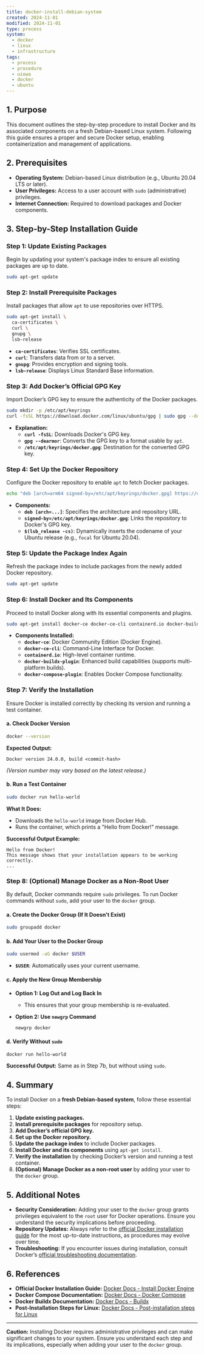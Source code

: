 ```yaml
---
title: docker-install-debian-system
created: 2024-11-01
modified: 2024-11-01
type: process
system:
  - docker
  - linux
  - infrastructure
tags:
  - process
  - procedure
  - uiowa
  - docker
  - ubuntu
---
```


## **1. Purpose**

This document outlines the step-by-step procedure to install Docker and its associated components on a fresh Debian-based Linux system. Following this guide ensures a proper and secure Docker setup, enabling containerization and management of applications.

## **2. Prerequisites**

- **Operating System:** Debian-based Linux distribution (e.g., Ubuntu 20.04 LTS or later).
- **User Privileges:** Access to a user account with `sudo` (administrative) privileges.
- **Internet Connection:** Required to download packages and Docker components.

## **3. Step-by-Step Installation Guide**

### **Step 1: Update Existing Packages**

Begin by updating your system's package index to ensure all existing packages are up to date.

```bash
sudo apt-get update
```

### **Step 2: Install Prerequisite Packages**

Install packages that allow `apt` to use repositories over HTTPS.

```bash
sudo apt-get install \
  ca-certificates \
  curl \
  gnupg \
  lsb-release
```

- **`ca-certificates`**: Verifies SSL certificates.
- **`curl`**: Transfers data from or to a server.
- **`gnupg`**: Provides encryption and signing tools.
- **`lsb-release`**: Displays Linux Standard Base information.

### **Step 3: Add Docker’s Official GPG Key**

Import Docker’s GPG key to ensure the authenticity of the Docker packages.

```bash
sudo mkdir -p /etc/apt/keyrings
curl -fsSL https://download.docker.com/linux/ubuntu/gpg | sudo gpg --dearmor -o /etc/apt/keyrings/docker.gpg
```

- **Explanation:**
  - **`curl -fsSL`**: Downloads Docker's GPG key.
  - **`gpg --dearmor`**: Converts the GPG key to a format usable by `apt`.
  - **`/etc/apt/keyrings/docker.gpg`**: Destination for the converted GPG key.

### **Step 4: Set Up the Docker Repository**

Configure the Docker repository to enable `apt` to fetch Docker packages.

```bash
echo "deb [arch=arm64 signed-by=/etc/apt/keyrings/docker.gpg] https://download.docker.com/linux/debian bookworm stable" | sudo tee /etc/apt/sources.list.d/docker.list > /dev/null
```

- **Components:**
  - **`deb [arch=...]`**: Specifies the architecture and repository URL.
  - **`signed-by=/etc/apt/keyrings/docker.gpg`**: Links the repository to Docker's GPG key.
  - **`$(lsb_release -cs)`**: Dynamically inserts the codename of your Ubuntu release (e.g., `focal` for Ubuntu 20.04).

### **Step 5: Update the Package Index Again**

Refresh the package index to include packages from the newly added Docker repository.

```bash
sudo apt-get update
```

### **Step 6: Install Docker and Its Components**

Proceed to install Docker along with its essential components and plugins.

```bash
sudo apt-get install docker-ce docker-ce-cli containerd.io docker-buildx-plugin docker-compose-plugin
```

- **Components Installed:**
  - **`docker-ce`**: Docker Community Edition (Docker Engine).
  - **`docker-ce-cli`**: Command-Line Interface for Docker.
  - **`containerd.io`**: High-level container runtime.
  - **`docker-buildx-plugin`**: Enhanced build capabilities (supports multi-platform builds).
  - **`docker-compose-plugin`**: Enables Docker Compose functionality.

### **Step 7: Verify the Installation**

Ensure Docker is installed correctly by checking its version and running a test container.

#### **a. Check Docker Version**

```bash
docker --version
```

**Expected Output:**
```
Docker version 24.0.0, build <commit-hash>
```
*(Version number may vary based on the latest release.)*

#### **b. Run a Test Container**

```bash
sudo docker run hello-world
```

**What It Does:**
- Downloads the `hello-world` image from Docker Hub.
- Runs the container, which prints a "Hello from Docker!" message.

**Successful Output Example:**
```
Hello from Docker!
This message shows that your installation appears to be working correctly.
...
```

### **Step 8: (Optional) Manage Docker as a Non-Root User**

By default, Docker commands require `sudo` privileges. To run Docker commands without `sudo`, add your user to the `docker` group.

#### **a. Create the Docker Group (If It Doesn't Exist)**

```bash
sudo groupadd docker
```

#### **b. Add Your User to the Docker Group**

```bash
sudo usermod -aG docker $USER
```
- **`$USER`**: Automatically uses your current username.

#### **c. Apply the New Group Membership**

- **Option 1: Log Out and Log Back In**
  - This ensures that your group membership is re-evaluated.

- **Option 2: Use `newgrp` Command**

  ```bash
  newgrp docker
  ```

#### **d. Verify Without `sudo`**

```bash
docker run hello-world
```

**Successful Output:** Same as in Step 7b, but without using `sudo`.

## **4. Summary**

To install Docker on a **fresh Debian-based system**, follow these essential steps:

1. **Update existing packages.**
2. **Install prerequisite packages** for repository setup.
3. **Add Docker’s official GPG key.**
4. **Set up the Docker repository.**
5. **Update the package index** to include Docker packages.
6. **Install Docker and its components** using `apt-get install`.
7. **Verify the installation** by checking Docker’s version and running a test container.
8. **(Optional) Manage Docker as a non-root user** by adding your user to the `docker` group.

## **5. Additional Notes**

- **Security Consideration:** Adding your user to the `docker` group grants privileges equivalent to the `root` user for Docker operations. Ensure you understand the security implications before proceeding.
- **Repository Updates:** Always refer to the [official Docker installation guide](https://docs.docker.com/engine/install/) for the most up-to-date instructions, as procedures may evolve over time.
- **Troubleshooting:** If you encounter issues during installation, consult Docker’s [official troubleshooting documentation](https://docs.docker.com/engine/install/troubleshoot/).

## **6. References**

- **Official Docker Installation Guide:** [Docker Docs - Install Docker Engine](https://docs.docker.com/engine/install/)
- **Docker Compose Documentation:** [Docker Docs - Docker Compose](https://docs.docker.com/compose/)
- **Docker Buildx Documentation:** [Docker Docs - Buildx](https://docs.docker.com/buildx/working-with-buildx/)
- **Post-Installation Steps for Linux:** [Docker Docs - Post-installation steps for Linux](https://docs.docker.com/engine/install/linux-postinstall/)

---

**Caution:** Installing Docker requires administrative privileges and can make significant changes to your system. Ensure you understand each step and its implications, especially when adding your user to the `docker` group.